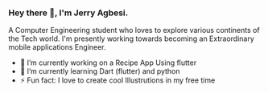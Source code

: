 ### Hey there 👋, I'm Jerry Agbesi. 
A Computer Engineering student who loves to explore 
various continents of the Tech world. I'm presently working towards becoming 
an Extraordinary mobile applications Engineer. 

- 🔭 I’m currently working on a Recipe App Using flutter
- 🌱 I’m currently learning Dart (flutter) and python
- ⚡ Fun fact: I love to create cool Illustrutions in my free time 

<!--
**JerryAgbesi/JerryAgbesi** is a ✨ _special_ ✨ repository because its `README.md` (this file) appears on your GitHub profile.

Here are some ideas to get you started:

- 🔭 I’m currently working on ...
-🌱 I’m currently learning flutter and python
- 👯 I’m looking to collaborate on ...
- 🤔 I’m looking for help with ...
- 💬 Ask me about ...
- 📫 How to reach me: ...
- 😄 Pronouns: ...
- ⚡ Fun fact: ...
-->

